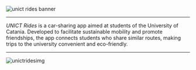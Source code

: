 ![unict rides banner](https://github.com/fabfic/UnictRides/assets/154684253/a8d26688-a427-49ea-a483-b2c06502b6ea)

---

*UNICT Rides* is a car-sharing app aimed at students of the University of Catania. Developed to facilitate sustainable mobility and promote friendships, the app connects students who share similar routes, making trips to the university convenient and eco-friendly.


---


![unictridesimg](https://github.com/fabfic/UnictRides/assets/154684253/641ed998-3ff8-4fe5-891d-e7e3c77d49bd)

